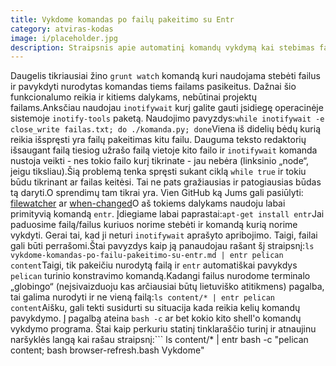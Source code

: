 ```yaml
---
title: Vykdome komandas po failų pakeitimo su Entr
category: atviras-kodas
image: i/placeholder.jpg
description: Straipsnis apie automatinį komandų vykdymą kai stebimas failas yra keičiamas.
---
```


Daugelis tikriausiai žino `grunt watch` komandą kuri naudojama stebėti failus ir pavykdyti nurodytas komandas tiems failams pasikeitus. Dažnai šio funkcionalumo reikia ir kitiems dalykams, nebūtinai projektų failams.Anksčiau naudojau `inotifywait` kurį galite gauti įsidiegę operacinėje sistemoje `inotify-tools` paketą. Naudojimo pavyzdys:```
    while inotifywait -e close_write failas.txt; do ./komanda.py; done
```Viena iš didelių bėdų kurią reikia išspręsti yra failų pakeitimas kitu failu. Dauguma teksto redaktorių išsaugant failą tiesiog užrašo failą vietoje kito failo ir `inotifywait` komanda nustoja veikti - nes tokio failo kurį tikrinate - jau nebėra (linksinio „node“, jeigu tiksliau).Šią problemą tenka spręsti sukant ciklą `while true` ir tokiu būdu tikrinant ar failas keitėsi. Tai ne pats gražiausias ir patogiausias būdas tą daryti.O sprendimų tam tikrai yra. Vien GitHub ką Jums gali pasiūlyti: [filewatcher](https://github.com/thomasfl/filewatcher) ar [when-changed](https://github.com/joh/when-changed)O aš tokiems dalykams naudoju labai primityvią komandą `entr`. Įdiegiame labai paprastai:```
    apt-get install entr
```Jai paduosime failą/failus kuriuos norime stebėti ir komandą kurią norime vykdyti. Gerai tai, kad ji neturi `inotifywait` aprašyto apribojimo. Taigi, failai gali būti perrašomi.Štai pavyzdys kaip ją panaudojau rašant šį straipsnį:```
    ls vykdome-komandas-po-failu-pakeitimo-su-entr.md | entr pelican content
```Taigi, tik pakeičiu nurodytą failą ir `entr` automatiškai pavykdys `pelican` turinio konstravimo komandą.Kadangi failus nurodome terminalo „globingo“ (neįsivaizduoju kas arčiausiai būtų lietuviško atitikmens) pagalba, tai galima nurodyti ir ne vieną failą:```
    ls content/* | entr pelican content
```Aišku, gali tekti susidurti su situacija kada reikia kelių komandų pavykdymo. Į pagalbą ateina `bash -c` ar bet kokio kito shell'o komandų vykdymo programa. Štai kaip perkuriu statinį tinklaraščio turinį ir atnaujinu naršyklės langą kai rašau straipsnį:```
    ls content/* | entr bash -c "pelican content; bash browser-refresh.bash Vykdome"
```
